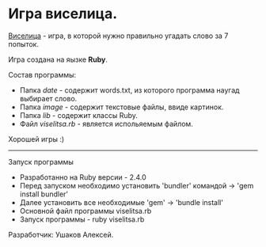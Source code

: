 <h1> Игра виселица. </h1>

[Виселица](https://ru.wikipedia.org/wiki/%D0%92%D0%B8%D1%81%D0%B5%D0%BB%D0%B8%D1%86%D0%B0_(%D0%B8%D0%B3%D1%80%D0%B0)) - игра, в которой нужно правильно угадать слово за 7 попыток.

Игра создана на яызке **Ruby**.

Состав программы:
* Папка *date* - содержит words.txt, из которого программа наугад выбирает слово.
* Папка *image* - содержит текстовые файлы, ввиде картинок.
* Папка *lib* - содержит классы Ruby.
* Файл *viselitsa.rb* - является испольяемым файлом.

Хорошей игры :)
<hr>

Запуск программы
* Разработанно на Ruby версии - 2.4.0
* Перед запуском необходимо установить 'bundler' командой -> 'gem install bundler'
* Далее установить все необходимые 'gem' -> 'bundle install'
* Основной файл программы viselitsa.rb
* Запуск программы - ruby viselitsa.rb

Разработчик: Ушаков Алексей.
